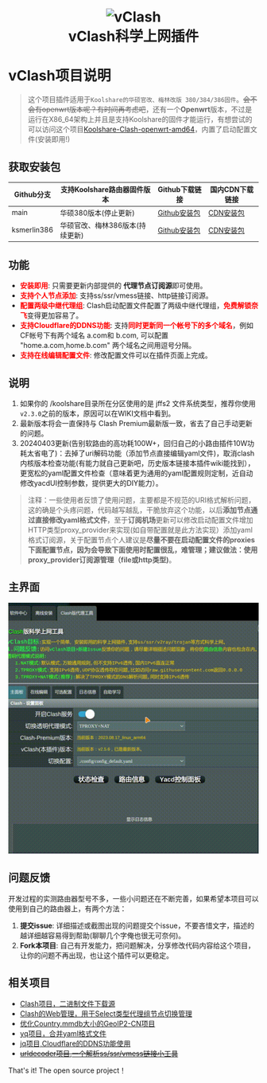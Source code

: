 <h1 align="center">
  <img src="https://raw.githubusercontent.com/vxiaov/vclash/main/clash/res/icon-clash.png" alt="vClash" width="200">
  <br>vClash科学上网插件<br>
</h1>

# vClash项目说明
>这个项目插件适用于`Koolshare的华硕官改、梅林改版 380/384/386固件`。~~会不会有openwrt版本呢？有时间再考虑吧~~，还有一个**Openwrt**版本，不过是运行在X86_64架构上并且是支持Koolshare的固件才能运行，有想尝试的可以访问这个项目[Koolshare-Clash-openwrt-amd64](https://github.com/vxiaov/Koolshare-Clash-openwrt-amd64)，内置了启动配置文件(安装即用!)


## 获取安装包

| Github分支    | 支持Koolshare路由器固件版本 | Github下载链接                                                                                                                                                                        | 国内CDN下载链接                                                                                             |
| ----------- | ------------------ | --------------------------------------------------------------------------------------------------------------------------------------------------------------------------------- | ----------------------------------------------------------------------------------------------------- |
| main        | 华硕380版本(停止更新)            | [Github安装包](https://github.com/vxiaov/vClash/raw/main/release/clash.tar.gz)                     | [CDN安装包](https://cdn.jsdelivr.net/gh/vxiaov/vClash@main/release/clash.tar.gz)              |
| ksmerlin386 | 华硕官改、梅林386版本(持续更新)       | [Github安装包](https://github.com/vxiaov/vClash/raw/ksmerlin386/release/clash.tar.gz) | [CDN安装包](https://cdn.jsdelivr.net/gh/vxiaov/vClash@ksmerlin386/release/clash.tar.gz) |


## 功能

- <b style="color:red">安装即用</b>: 只需要更新内部提供的 **代理节点订阅源**即可使用。
- <b style="color:red">支持个人节点添加</b>: 支持ss/ssr/vmess链接、http链接订阅源。
- <b style="color:red">配置两级中继代理组</b>: Clash启动配置文件配置了两级中继代理组，<b style="color:red">免费解锁奈飞</b>变得更加容易了。
- <b style="color:red">支持Cloudflare的DDNS功能</b>: 支持<b style="color:red">同时更新同一个帐号下的多个域名</b>，例如 CF帐号下有两个域名 a.com和 b.com, 可以配置 "home.a.com,home.b.com" 两个域名之间用逗号分隔。
- <b style="color:red">支持在线编辑配置文件</b>: 修改配置文件可以在插件页面上完成。


## 说明

1. 如果你的 /koolshare目录所在分区使用的是 jffs2 文件系统类型，推荐你使用`v2.3.0`之前的版本，原因可以在WIKI文档中看到。
2. 最新版本将会一直保持与 Clash Premium最新版一致，省去了自己手动更新的问题。
3. 20240403更新(告别软路由的高功耗100W+，回归自己的小路由插件10W功耗太省电了)：去掉了uri解码功能（添加节点直接编辑yaml文件)，取消clash内核版本检查功能(有能力就自己更新吧，历史版本链接本插件wiki能找到）， 更宽松的yaml配置文件检查（意味着更为通用的yaml配置规则定制，近自动修改yacdUI控制参数，提供更大的DIY能力）。

> 注释：一些使用者反馈了使用问题，主要都是不规范的URI格式解析问题，这的确是个头疼问题，代码越写越乱，干脆放弃这个功能，以后**添加节点通过直接修改yaml格式文件**，至于**订阅机场**更新可以修改启动配置文件增加HTTP类型proxy_provider来实现(如自带配置就是此方法实现）添加yaml格式订阅源，关于配置节点个人建议是**尽量不要在启动配置文件的proxies下面配置节点，因为会导致下面使用时配置很乱，难管理；建议做法：使用proxy_provider订阅源管理（file或http类型)**。


## 主界面

![](./images/demo.gif)


## 问题反馈

开发过程的实测路由器型号不多，一些小问题还在不断完善，如果希望本项目可以使用到自己的路由器上，有两个方法：

1. **提交issue**: 详细描述或截图出现的问题提交个issue，不要吝惜文字，描述的越详细越容易得到帮助(聊聊几个字俺也很无可奈何)。
2. **Fork本项目**: 自己有开发能力，把问题解决，分享修改代码内容给这个项目，让你的问题不再出现，也让这个插件可以更稳定。

## 相关项目

- [Clash项目，二进制文件下载源](https://github.com/Dreamacro/clash)
- [Clash的Web管理，用于Select类型代理组节点切换管理](https://github.com/haishanh/yacd)
- [优化Country.mmdb大小的GeoIP2-CN项目](https://github.com/Hackl0us/GeoIP2-CN)
- [yq项目，合并yaml格式文件](https://github.com/mikefarah/yq)
- [jq项目,Cloudflare的DDNS功能使用](https://github.com/stedolan/jq)
- ~~[urldecoder项目,一个解析ss/ssr/vmess链接小工具](https://github.com/vxiaov/uridecoder)~~


That's it! The open source project！
